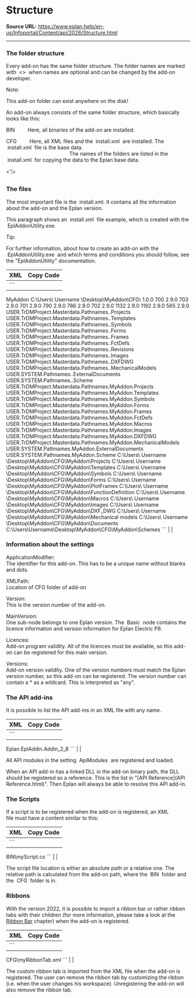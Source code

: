 # Structure

**Source URL:** https://www.eplan.help/en-us/Infoportal/Content/api/2026/Structure.html

---

### The folder structure

Every add-on has the same folder structure. The folder names are marked with  <>  when names are optional and can be changed by the add-on developer.

Note:

This add-on folder can exist anywhere on the disk!

An add-on always consists of the same folder structure, which basically looks like this:

<Add-on>

<Add-on version>

BIN         Here, all binaries of the add-on are installed.

CFG         Here, all XML files and the  install.xml  are installed. The  install.xml  file is the base data.  
                                            The names of the folders are listed in the  install.xml  for copying the data to the Eplan base data.

<Images>

<Scripts>

<XML>

<'¦>

### The files

The most important file is the  install.xml. It contains all the information about the add-on and the Eplan version.

This paragraph shows an  install.xml  file example, which is created with the  EplAddonUtility.exe.

Tip:

For further information, about how to create an add-on with the  EplAddonUtility.exe  and which terms and conditions you should follow, see the "EplAddonUtility" documentation.

| XML | Copy Code |
| --- | --- |
| ``` 
 <Settings format="2">
   <CAT name="INSTALL">
     <MOD name="AF">
 <!'The application modifier is the unique identifier for this add-on. Either spaces or dots are allowed. Otherwise, the registration is not possible then. -->
       <Setting name="ApplicationModifier" type="string" info="Name modification for specific application configuration">
         <Val>MyAddon</Val>
       </Setting>
     </MOD>
   </CAT>
   <CAT name="STATION">
     <MOD name="SYSTEM">
       <LEV1 name="MyAddon">
 <!'This is the path to the xml file. This setting is patched by the installer -->
         <Setting name="XMLPath" type="string" info="patched path to install.xml">
           <Val>C:\Users\ Username \Desktop\MyAddon\CFG\</Val>
         </Setting>
 <!'This is the version of the add-on this setting is patched by the installer. -->
         <Setting name="Version" type="string" info="version nr of this addon">
           <Val>1.0.0</Val>
         </Setting>
 <!'This node describe the main versions, this add-on belongsto.. -->
         <LEV2 name="MainVersion">
           <LEV3 name="Basic">
 <!'This setting is the license identifier for the main version. All these licences MUST be available, only then this add-on will be registered -->
             <Setting name="Licences" type="string" info="Licence of Main Product to identify it">
               <Val>700</Val>
             </Setting>
 <!'This setting is the version identifier for the main version. By multiple versions, ONE of this licenc-es MUST be identical to the main version number, then this add-on is registered. -->
             <Setting name="Versions" type="string" info="Version of Main Product to identify it">
               <Val>2.9.0</Val>
             </Setting>
           </LEV3>
           <LEV3 name="FLUID">
             <Setting name="Licences" type="string" info="Licence of Main Product to identify it">
               <Val>703</Val>
             </Setting>
             <Setting name="Versions" type="string" info="Version of Main Product to identify it">
               <Val>2.9.0</Val>
             </Setting>
           </LEV3>
           <LEV3 name="VIEWER">
             <Setting name="Licences" type="string" info="Licence of Main Product to identify it">
               <Val>701</Val>
             </Setting>
             <Setting name="Versions" type="string" info="Version of Main Product to identify it">
               <Val>2.9.0</Val>
             </Setting>
           </LEV3>
           <LEV3 name="EDUCATION">
             <Setting name="Licences" type="string" info="Licence of Main Product to identify it">
               <Val>790</Val>
             </Setting>
             <Setting name="Versions" type="string" info="Version of Main Product to identify it">
               <Val>2.9.0</Val>
             </Setting>
           </LEV3>
           <LEV3 name="CPM">
             <Setting name="Licences" type="string" info="Licence of Main Product to identify it">
               <Val>786</Val>
             </Setting>
             <Setting name="Versions" type="string" info="Version of Main Product to identify it">
               <Val>2.9.0</Val>
             </Setting>
           </LEV3>
           <LEV3 name="TRIAL">
             <Setting name="Licences" type="string" info="Licence of Main Product to identify it">
               <Val>702</Val>
             </Setting>
             <Setting name="Versions" type="string" info="Version of Main Product to identify it">
               <Val>2.9.0</Val>
             </Setting>
           </LEV3>
           <LEV3 name="Preplanning">
             <Setting name="Licences" type="string" info="Licence of Main Product to identify it">
               <Val>1132</Val>
             </Setting>
             <Setting name="Versions" type="string" info="Version of Main Product to identify it">
               <Val>2.9.0</Val>
             </Setting>
           </LEV3>
           <LEV3 name="FluidHoseConfigurator">
             <Setting name="Licences" type="string" info="Licence of Main Product to identify it">
               <Val>1192</Val>
             </Setting>
             <Setting name="Versions" type="string" info="Version of Main Product to identify it">
               <Val>2.9.0</Val>
             </Setting>
           </LEV3>
           <LEV3 name="ProPanel">
             <Setting name="Licences" type="string" info="Licence of Main Product to identify it">
               <Val>565</Val>
             </Setting>
             <Setting name="Versions" type="string" info="Version of Main Product to identify it">
               <Val>2.9.0</Val>
             </Setting>
           </LEV3>
         </LEV2>
       </LEV1>
 <!'Now the base data the add-on has will be copied to the Eplan base data. Define as many pathes as possible. -->
       <LEV1 name="Basedata">
         <LEV2 name="MyAddon">
 <!'Copy all files behind this setting pathes to pathes for master data'¦ -->
           <Setting name="CopyTo" type="string" info="copy-to pathes for masterData">
             <Val>USER.TrDMProject.Masterdata.Pathnames..Projects</Val>
             <Val>USER.TrDMProject.Masterdata.Pathnames..Templates</Val>
             <Val>USER.TrDMProject.Masterdata.Pathnames..Symbols</Val>
             <Val>USER.TrDMProject.Masterdata.Pathnames..Forms</Val>
             <Val>USER.TrDMProject.Masterdata.Pathnames..Frames</Val>
             <Val>USER.TrDMProject.Masterdata.Pathnames..FctDefs</Val>
             <Val>USER.TrDMProject.Masterdata.Pathnames..Revisions</Val>
             <Val>USER.TrDMProject.Masterdata.Pathnames..Images</Val>
             <Val>USER.TrDMProject.Masterdata.Pathnames..DXFDWG</Val>
             <Val>USER.TrDMProject.Masterdata.Pathnames..MechanicalModels</Val>
             <Val>USER.SYSTEM.Pathnames..ExternalDocuments</Val>
             <Val>USER.SYSTEM.Pathnames..Scheme</Val>
           </Setting>
         </LEV2>
 <!''¦from pathes for master data. The count of the settings of 'CopyTo' and 'CopyFrom' has to be identical. -->
         <Setting name="CopyFrom" type="string" info="copy-from pathes for masterData">
           <Val>USER.TrDMProject.Masterdata.Pathnames.MyAddon.Projects</Val>
           <Val>USER.TrDMProject.Masterdata.Pathnames.MyAddon.Templates</Val>
           <Val>USER.TrDMProject.Masterdata.Pathnames.MyAddon.Symbols</Val>
           <Val>USER.TrDMProject.Masterdata.Pathnames.MyAddon.Forms</Val>
           <Val>USER.TrDMProject.Masterdata.Pathnames.MyAddon.Frames</Val>
           <Val>USER.TrDMProject.Masterdata.Pathnames.MyAddon.FctDefs</Val>
           <Val>USER.TrDMProject.Masterdata.Pathnames.MyAddon.Macros</Val>
           <Val>USER.TrDMProject.Masterdata.Pathnames.MyAddon.Images</Val>
           <Val>USER.TrDMProject.Masterdata.Pathnames.MyAddon.DXFDWG</Val>
           <Val>USER.TrDMProject.Masterdata.Pathnames.MyAddon.MechanicalModels</Val>
           <Val>USER.SYSTEM.Pathnames.MyAddon.ExternalDocuments</Val>
           <Val>USER.SYSTEM.Pathnames.MyAddon.Scheme</Val>
         </Setting>
       </LEV1>
     </MOD>
   </CAT>
   <CAT name="USER">
     <MOD name="TrDMProject">
       <LEV1 name="Masterdata">
         <LEV2 name="Pathnames">
           <LEV3 name="MyAddon">
             <Setting name="Projects" type="string" info="file path to masterData">
               <Val>C:\Users\ Username \Desktop\MyAddon\CFG\MyAddon\Projects</Val>
             </Setting>
             <Setting name="Templates" type="string" info="file path to masterData">
               <Val>C:\Users\ Username \Desktop\MyAddon\CFG\MyAddon\Templates</Val>
             </Setting>
             <Setting name="Symbols" type="string" info="file path to masterData">
               <Val>C:\Users\ Username \Desktop\MyAddon\CFG\MyAddon\Symbols</Val>
             </Setting>
             <Setting name="Forms" type="string" info="file path to masterData">
               <Val>C:\Users\ Username \Desktop\MyAddon\CFG\MyAddon\Forms</Val>
             </Setting>
             <Setting name="Frames" type="string" info="file path to masterData">
               <Val>C:\Users\ Username \Desktop\MyAddon\CFG\MyAddon\PlotFrames</Val>
             </Setting>
             <Setting name="FctDefs" type="string" info="file path to masterData">
               <Val>C:\Users\ Username \Desktop\MyAddon\CFG\MyAddon\FunctionDefinition</Val>
             </Setting>
             <Setting name="Macros" type="string" info="file path to masterData">
               <Val>C:\Users\ Username \Desktop\MyAddon\CFG\MyAddon\Macros</Val>
             </Setting>
             <Setting name="Images" type="string" info="file path to masterData">
               <Val>C:\Users\ Username \Desktop\MyAddon\CFG\MyAddon\Images</Val>
             </Setting>
             <Setting name="DXFDWG" type="string" info="file path to masterData">
               <Val>C:\Users\ Username \Desktop\MyAddon\CFG\MyAddon\DXF_DWG</Val>
             </Setting>
             <Setting name="MechanicalModels" type="string" info="file path to masterData">
               <Val>C:\Users\ Username \Desktop\MyAddon\CFG\MyAddon\Mechanical models</Val>
             </Setting>
             <Setting name="Scripts" type="string" info="file path to masterData">
               <Val>C:\Users\ Username \Desktop\MyAddon\CFG\MyAddon\Documents</Val>
             </Setting>
             <Setting name="Scheme" type="string" info="file path to masterData">
               <Val>C:\Users\Username\Desktop\MyAddon\CFG\MyAddon\Schemes</Val>
             </Setting>
           </LEV3>
         </LEV2>
       </LEV1>
     </MOD>
     <MOD name="System">
       <LEV1 name="Pathnames">
         <LEV2 name="MyAddon" />
       </LEV1>
     </MOD>
   </CAT>
 </Settings>
 ``` | |

### Information about the settings

ApplicationModifier:  
The identifier for this add-on. This has to be a unique name without blanks and dots.

XMLPath:  
Location of CFG folder of add-on

Version:  
This is the version number of the add-on.

MainVersion:  
One sub-node belongs to one Eplan version. The  Basic  node contains the licence information and version information for Eplan Electric P8.

Licences:  
Add-on program validity. All of the licences must be available, so this add-on can be registered for this main version.

Versions:  
Add-on version validity. One of the version numbers must match the Eplan version number, so this add-on can be registered. The version number can contain a \* as a wildcard. This is interpreted as "any".

### The API add-ins

It is possible to list the API add-ins in an XML file with any name.

| XML | Copy Code |
| --- | --- |
| ``` 
 <Settings format="2">
   <CAT name="STATION">
     <MOD name="AF">
       <LEV1 name="ApiModules">
         <Setting name="MyAddon" type="string" info="">
           <Val>Eplan.EplAddin.Addin_2_8</Val>
         </Setting>
       </LEV1>
     </MOD>
   </CAT>
 </Settings>
 ``` | |

All API modules in the setting  ApiModules  are registered and loaded.

When an API add-in has a linked DLL in the add-on binary path, the DLL should be registered as a reference. This is the list in "[API Reference](API Reference.html)". Then Eplan will always be able to resolve this API add-in.

### The Scripts

If a script is to be registered when the add-on is registered, an XML file must have a content similar to this:

| XML | Copy Code |
| --- | --- |
| ``` 
 <Settings format="2">
   <CAT name="STATION">
     <MOD name="AF">
       <LEV1 name="Scripts">
         <Setting name="MyAddon" type="string" info="">
           <Val>BIN\myScript.cs</Val>
         </Setting>
       </LEV1>
     </MOD>
   </CAT>
 </Settings>
 ``` | |

The script file location is either an absolute path or a relative one. The relative path is calculated from the add-on path, where the  BIN  folder and the  CFG  folder is in.

### Ribbons

With the version 2022, it is possible to import a ribbon bar or rather ribbon tabs with their children (for more information, please take a look at the [Ribbon Bar](TheRibbon.html) chapter) when the add-on is registered.

| XML | Copy Code |
| --- | --- |
| ``` 
 <Settings format="2">
   <CAT name="USER">
     <MOD name="AF">
       <LEV1 name="Ribbon">
         <Setting name="Ribbonbartest" type="string" info="">
           <Val>CFG\myRibbonTab.xml</Val>
         </Setting>
       </LEV1>
     </MOD>
   </CAT>
 </Settings>
 ``` | |

The custom ribbon tab is imported from the XML file when the add-on is registered. The user can remove the ribbon tab by customizing the ribbon (i.e. when the user changes his workspace). Unregistering the add-on will also remove the ribbon tab.